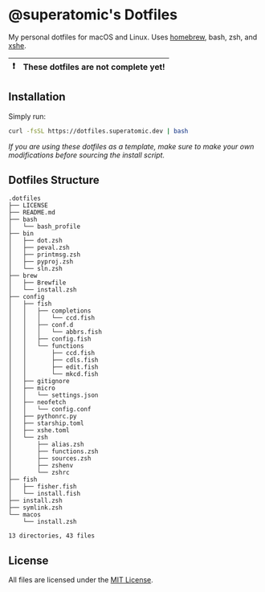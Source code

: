 # **@superatomic**'s Dotfiles
My personal dotfiles for macOS and Linux. Uses [homebrew], bash, zsh, and [xshe].

[homebrew]: https://brew.sh
[xshe]: https://xshe.superatomic.dev

| :exclamation: | **These dotfiles are not complete yet!** |
|---------------|:-----------------------------------------|

## Installation

Simply run:

```sh
curl -fsSL https://dotfiles.superatomic.dev | bash
```

*If you are using these dotfiles as a template,
make sure to make your own modifications before sourcing the install script.*


## Dotfiles Structure
```
.dotfiles
├── LICENSE
├── README.md
├── bash
│   └── bash_profile
├── bin
│   ├── dot.zsh
│   ├── peval.zsh
│   ├── printmsg.zsh
│   ├── pyproj.zsh
│   └── sln.zsh
├── brew
│   ├── Brewfile
│   └── install.zsh
├── config
│   ├── fish
│   │   ├── completions
│   │   │   └── ccd.fish
│   │   ├── conf.d
│   │   │   └── abbrs.fish
│   │   ├── config.fish
│   │   └── functions
│   │       ├── ccd.fish
│   │       ├── cdls.fish
│   │       ├── edit.fish
│   │       └── mkcd.fish
│   ├── gitignore
│   ├── micro
│   │   └── settings.json
│   ├── neofetch
│   │   └── config.conf
│   ├── pythonrc.py
│   ├── starship.toml
│   ├── xshe.toml
│   └── zsh
│       ├── alias.zsh
│       ├── functions.zsh
│       ├── sources.zsh
│       ├── zshenv
│       └── zshrc
├── fish
│   ├── fisher.fish
│   └── install.fish
├── install.zsh
├── symlink.zsh
└── macos
    └── install.zsh

13 directories, 43 files
```

## License

All files are licensed under the [MIT License](LICENSE).
